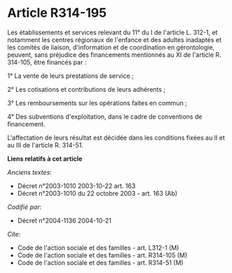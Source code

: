 # Article R314-195

Les établissements et services relevant du 11° du I de l'article L. 312-1, et notamment les centres régionaux de l'enfance et
des adultes inadaptés et les comités de liaison, d'information et de coordination en gérontologie, peuvent, sans préjudice
des financements mentionnés au XI de l'article R. 314-105, être financés par :

1° La vente de leurs prestations de service ;

2° Les cotisations et contributions de leurs adhérents ;

3° Les remboursements sur les opérations faites en commun ;

4° Des subventions d'exploitation, dans le cadre de conventions de financement.

L'affectation de leurs résultat est décidée dans les conditions fixées au II et au III de l'article R. 314-51.

**Liens relatifs à cet article**

_Anciens textes_:

  - Décret n°2003-1010 2003-10-22 art. 163
  - Décret n°2003-1010 du 22 octobre 2003 - art. 163 (Ab)

_Codifié par_:

  - Décret n°2004-1136 2004-10-21

_Cite_:

  - Code de l'action sociale et des familles - art. L312-1 (M)
  - Code de l'action sociale et des familles - art. R314-105 (M)
  - Code de l'action sociale et des familles - art. R314-51 (M)
